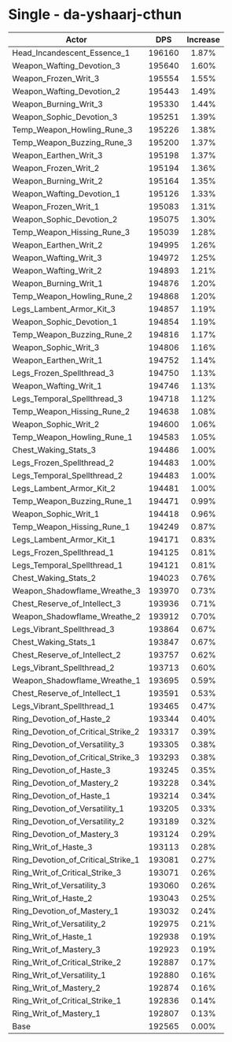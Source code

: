 # Single - da-yshaarj-cthun
| Actor | DPS | Increase |
|---|:---:|:---:|
|Head_Incandescent_Essence_1|196160|1.87%|
|Weapon_Wafting_Devotion_3|195640|1.60%|
|Weapon_Frozen_Writ_3|195554|1.55%|
|Weapon_Wafting_Devotion_2|195443|1.49%|
|Weapon_Burning_Writ_3|195330|1.44%|
|Weapon_Sophic_Devotion_3|195251|1.39%|
|Temp_Weapon_Howling_Rune_3|195226|1.38%|
|Temp_Weapon_Buzzing_Rune_3|195200|1.37%|
|Weapon_Earthen_Writ_3|195198|1.37%|
|Weapon_Frozen_Writ_2|195194|1.36%|
|Weapon_Burning_Writ_2|195164|1.35%|
|Weapon_Wafting_Devotion_1|195126|1.33%|
|Weapon_Frozen_Writ_1|195083|1.31%|
|Weapon_Sophic_Devotion_2|195075|1.30%|
|Temp_Weapon_Hissing_Rune_3|195039|1.28%|
|Weapon_Earthen_Writ_2|194995|1.26%|
|Weapon_Wafting_Writ_3|194972|1.25%|
|Weapon_Wafting_Writ_2|194893|1.21%|
|Weapon_Burning_Writ_1|194876|1.20%|
|Temp_Weapon_Howling_Rune_2|194868|1.20%|
|Legs_Lambent_Armor_Kit_3|194857|1.19%|
|Weapon_Sophic_Devotion_1|194854|1.19%|
|Temp_Weapon_Buzzing_Rune_2|194816|1.17%|
|Weapon_Sophic_Writ_3|194806|1.16%|
|Weapon_Earthen_Writ_1|194752|1.14%|
|Legs_Frozen_Spellthread_3|194750|1.13%|
|Weapon_Wafting_Writ_1|194746|1.13%|
|Legs_Temporal_Spellthread_3|194718|1.12%|
|Temp_Weapon_Hissing_Rune_2|194638|1.08%|
|Weapon_Sophic_Writ_2|194600|1.06%|
|Temp_Weapon_Howling_Rune_1|194583|1.05%|
|Chest_Waking_Stats_3|194486|1.00%|
|Legs_Frozen_Spellthread_2|194483|1.00%|
|Legs_Temporal_Spellthread_2|194483|1.00%|
|Legs_Lambent_Armor_Kit_2|194481|1.00%|
|Temp_Weapon_Buzzing_Rune_1|194471|0.99%|
|Weapon_Sophic_Writ_1|194418|0.96%|
|Temp_Weapon_Hissing_Rune_1|194249|0.87%|
|Legs_Lambent_Armor_Kit_1|194171|0.83%|
|Legs_Frozen_Spellthread_1|194125|0.81%|
|Legs_Temporal_Spellthread_1|194121|0.81%|
|Chest_Waking_Stats_2|194023|0.76%|
|Weapon_Shadowflame_Wreathe_3|193970|0.73%|
|Chest_Reserve_of_Intellect_3|193936|0.71%|
|Weapon_Shadowflame_Wreathe_2|193912|0.70%|
|Legs_Vibrant_Spellthread_3|193864|0.67%|
|Chest_Waking_Stats_1|193847|0.67%|
|Chest_Reserve_of_Intellect_2|193757|0.62%|
|Legs_Vibrant_Spellthread_2|193713|0.60%|
|Weapon_Shadowflame_Wreathe_1|193695|0.59%|
|Chest_Reserve_of_Intellect_1|193591|0.53%|
|Legs_Vibrant_Spellthread_1|193465|0.47%|
|Ring_Devotion_of_Haste_2|193344|0.40%|
|Ring_Devotion_of_Critical_Strike_2|193317|0.39%|
|Ring_Devotion_of_Versatility_3|193305|0.38%|
|Ring_Devotion_of_Critical_Strike_3|193293|0.38%|
|Ring_Devotion_of_Haste_3|193245|0.35%|
|Ring_Devotion_of_Mastery_2|193228|0.34%|
|Ring_Devotion_of_Haste_1|193214|0.34%|
|Ring_Devotion_of_Versatility_1|193205|0.33%|
|Ring_Devotion_of_Versatility_2|193189|0.32%|
|Ring_Devotion_of_Mastery_3|193124|0.29%|
|Ring_Writ_of_Haste_3|193113|0.28%|
|Ring_Devotion_of_Critical_Strike_1|193081|0.27%|
|Ring_Writ_of_Critical_Strike_3|193071|0.26%|
|Ring_Writ_of_Versatility_3|193060|0.26%|
|Ring_Writ_of_Haste_2|193043|0.25%|
|Ring_Devotion_of_Mastery_1|193032|0.24%|
|Ring_Writ_of_Versatility_2|192975|0.21%|
|Ring_Writ_of_Haste_1|192938|0.19%|
|Ring_Writ_of_Mastery_3|192923|0.19%|
|Ring_Writ_of_Critical_Strike_2|192887|0.17%|
|Ring_Writ_of_Versatility_1|192880|0.16%|
|Ring_Writ_of_Mastery_2|192874|0.16%|
|Ring_Writ_of_Critical_Strike_1|192836|0.14%|
|Ring_Writ_of_Mastery_1|192807|0.13%|
|Base|192565|0.00%|
